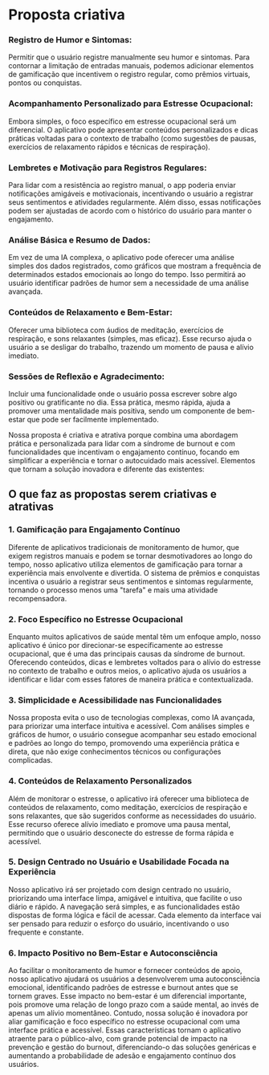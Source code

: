 # Proposta criativa
### Registro de Humor e Sintomas:
Permitir que o usuário registre manualmente seu humor e sintomas. Para contornar a limitação de entradas manuais, podemos adicionar elementos de gamificação que incentivem o registro regular, como prêmios virtuais, pontos ou conquistas.

### Acompanhamento Personalizado para Estresse Ocupacional:
Embora simples, o foco específico em estresse ocupacional será um diferencial. O aplicativo pode apresentar conteúdos personalizados e dicas práticas voltadas para o contexto de trabalho (como sugestões de pausas, exercícios de relaxamento rápidos e técnicas de respiração).

### Lembretes e Motivação para Registros Regulares:
Para lidar com a resistência ao registro manual, o app poderia enviar notificações amigáveis e motivacionais, incentivando o usuário a registrar seus sentimentos e atividades regularmente. Além disso, essas notificações podem ser ajustadas de acordo com o histórico do usuário para manter o engajamento.

### Análise Básica e Resumo de Dados:
Em vez de uma IA complexa, o aplicativo pode oferecer uma análise simples dos dados registrados, como gráficos que mostram a frequência de determinados estados emocionais ao longo do tempo. Isso permitirá ao usuário identificar padrões de humor sem a necessidade de uma análise avançada.

### Conteúdos de Relaxamento e Bem-Estar:
Oferecer uma biblioteca com áudios de meditação, exercícios de respiração, e sons relaxantes (simples, mas eficaz). Esse recurso ajuda o usuário a se desligar do trabalho, trazendo um momento de pausa e alívio imediato.

### Sessões de Reflexão e Agradecimento:
Incluir uma funcionalidade onde o usuário possa escrever sobre algo positivo ou gratificante no dia. Essa prática, mesmo rápida, ajuda a promover uma mentalidade mais positiva, sendo um componente de bem-estar que pode ser facilmente implementado.

Nossa proposta é criativa e atrativa porque combina uma abordagem prática e personalizada para lidar com a síndrome de burnout e com funcionalidades que incentivam o engajamento contínuo, focando em simplificar a experiência e tornar o autocuidado mais acessível. Elementos que tornam a solução inovadora e diferente das existentes:
## O que faz as propostas serem criativas e atrativas
### 1. Gamificação para Engajamento Contínuo
Diferente de aplicativos tradicionais de monitoramento de humor, que exigem registros manuais e podem se tornar desmotivadores ao longo do tempo, nosso aplicativo utiliza elementos de gamificação para tornar a experiência mais envolvente e divertida. O sistema de prêmios e conquistas incentiva o usuário a registrar seus sentimentos e sintomas regularmente, tornando o processo menos uma "tarefa" e mais uma atividade recompensadora.

### 2. Foco Específico no Estresse Ocupacional
Enquanto muitos aplicativos de saúde mental têm um enfoque amplo, nosso aplicativo é único por direcionar-se especificamente ao estresse ocupacional, que é uma das principais causas da síndrome de burnout. Oferecendo conteúdos, dicas e lembretes voltados para o alívio do estresse no contexto de trabalho e outros meios, o aplicativo ajuda os usuários a identificar e lidar com esses fatores de maneira prática e contextualizada.

### 3. Simplicidade e Acessibilidade nas Funcionalidades
Nossa proposta evita o uso de tecnologias complexas, como IA avançada, para priorizar uma interface intuitiva e acessível. Com análises simples e gráficos de humor, o usuário consegue acompanhar seu estado emocional e padrões ao longo do tempo, promovendo uma experiência prática e direta, que não exige conhecimentos técnicos ou configurações complicadas.

### 4. Conteúdos de Relaxamento Personalizados
Além de monitorar o estresse, o aplicativo irá oferecer uma biblioteca de conteúdos de relaxamento, como meditação, exercícios de respiração e sons relaxantes, que são sugeridos conforme as necessidades do usuário. Esse recurso oferece alívio imediato e promove uma pausa mental, permitindo que o usuário desconecte do estresse de forma rápida e acessível.

### 5. Design Centrado no Usuário e Usabilidade Focada na Experiência
Nosso aplicativo irá ser projetado com design centrado no usuário, priorizando uma interface limpa, amigável e intuitiva, que facilite o uso diário e rápido. A navegação será simples, e as funcionalidades estão dispostas de forma lógica e fácil de acessar. Cada elemento da interface vai ser pensado para reduzir o esforço do usuário, incentivando o uso frequente e constante.

### 6. Impacto Positivo no Bem-Estar e Autoconsciência
Ao facilitar o monitoramento de humor e fornecer conteúdos de apoio, nosso aplicativo ajudará os usuários a desenvolverem uma autoconsciência emocional, identificando padrões de estresse e burnout antes que se tornem graves. Esse impacto no bem-estar é um diferencial importante, pois promove uma relação de longo prazo com a saúde mental, ao invés de apenas um alívio momentâneo.
Contudo, nossa solução é inovadora por aliar gamificação e foco específico no estresse ocupacional com uma interface prática e acessível. Essas características tornam o aplicativo atraente para o público-alvo, com grande potencial de impacto na prevenção e gestão do burnout, diferenciando-o das soluções genéricas e aumentando a probabilidade de adesão e engajamento contínuo dos usuários.
